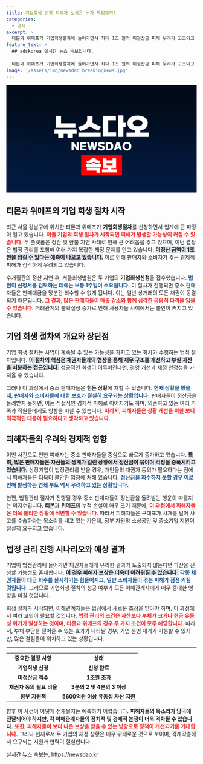 ```yaml
---
title: 기업회생 신청 피해자 보상은 누가 책임질까?
categories:
  - 경제
excerpt: >
  티몬과 위메프가 기업회생절차에 들어가면서 최대 1조 원의 미정산금 피해 우려가 고조되고 있다. 법원이 채권자 동의를 받지 못하면 파산 가능성도 제기돼 판매자들에겐 정산금 회수가 요원해질 전망이다.
feature_text: >
  ## adskorea 실시간 뉴스 속보입니다.

  티몬과 위메프가 기업회생절차에 들어가면서 최대 1조 원의 미정산금 피해 우려가 고조되고 있다. 법원이 채권자 동의를 받지 못하면 파산 가능성도 제기돼 판매자들에겐 정산금 회수가 요원해질 전망이다.
image: '/assets/img/newsdao_breakingnews.jpg'
---
```


<p><img src="/assets/img/newsdao_breakingnews.jpg" alt="adskorea 속보" /></p>

<h2 data-ke-size="size26">티몬과 위메프의 기업 회생 절차 시작</h2>

<p data-ke-size="size16">최근 서울 강남구에 위치한 티몬과 위메프가 <b>기업회생절차</b>를 신청하면서 업계에 큰 파장이 일고 있습니다. <b><span style="color: #ee2323;">이들 기업의 회생 절차가 시작되면 피해가 발생할 가능성이 커질 수 있습니다.</span></b> 두 플랫폼은 정산 및 환불 지연 사태로 인해 큰 어려움을 겪고 있으며, 이번 결정은 법정 관리를 포함해 여러 가지 복잡한 재정 문제를 안고 있습니다. <b><span style="background-color: #21538527;">미정산 금액이 1조원을 넘길 수 있다는 예측이 나오고 있습니다.</span></b> 이로 인해 판매자와 소비자가 겪는 경제적 피해가 심각하게 우려되고 있습니다.</p>

<p data-ke-size="size16">수개월간의 정산 지연 후, 서울회생법원은 두 기업의 <b>기업회생신청</b>을 접수했습니다. <b><span style="color: #1a5490;">법원이 신청서를 검토하는 데에는 보통 1주일이 소요됩니다.</span></b> 이 절차가 진행되면 중소 판매자들은 판매대금을 당분간 회수할 수 없게 됩니다. 이는 일반 상거래의 모든 채권이 동결되기 때문입니다. <b><span style="color: #ee2323;">그 결과, 많은 판매자들이 매출 감소와 함께 심각한 금융적 타격을 입을 수 있습니다.</span></b> 거래관계의 불확실성 증가로 인해 사용자들 사이에서는 불안이 커지고 있습니다.</p>

<h2 data-ke-size="size26">기업 회생 절차의 개요와 장단점</h2>

<p data-ke-size="size16">기업 회생 절차는 사업이 계속될 수 있는 가능성을 가지고 있는 회사가 수행하는 법적 절차입니다. <b><span style="background-color: #21538527;">이 절차의 핵심은 채권자들과의 협상을 통해 재무 구조를 개선하고 부실 자산을 처분하는 접근입니다.</span></b> 성공적인 회생이 이루어진다면, 경영 개선과 재정 안정성을 가져올 수 있습니다.</p>

<p data-ke-size="size16">그러나 이 과정에서 중소 판매자들은 <b>힘든 상황</b>에 처할 수 있습니다. <b><span style="color: #1a5490;">현재 상황을 봤을 때, 판매자와 소비자들에 대한 보호가 절실히 요구되는 상황입니다.</span></b> 판매자들이 정산금을 돌려받지 못하면, 이는 직접적인 경제적 피해로 이어지기도 하며, 의존하고 있는 여러 가족과 직원들에게도 영향을 미칠 수 있습니다. <b><span style="color: #ee2323;">따라서, 피해자들은 상황 개선을 위한 보다 적극적인 대응이 필요하다고 생각하고 있습니다.</span></b></p>

<h2 data-ke-size="size26">피해자들의 우려와 경제적 영향</h2>

<p data-ke-size="size16">이번 사건으로 인한 피해자는 중소 판매자들을 중심으로 빠르게 증가하고 있습니다. <b><span style="background-color: #21538527;">특히, 많은 판매자들은 자신들의 생계가 걸린 상황에서 정산금이 묶이며 걱정을 증폭시키고 있습니다.</span></b> 상장기업이 법정관리를 받을 경우, 개인들의 채권자 동의가 필요하다는 점에서 피해자들은 더욱더 불안한 입장에 처해 있습니다. <b><span style="color: #1a5490;">정산금을 회수하지 못할 경우 이로 인해 발생하는 연쇄 부도 역시 우려하고 있는 상황입니다.</span></b></p>

<p data-ke-size="size16">한편, 법정관리 절차가 진행될 경우 중소 판매자들이 정산금을 돌려받는 행운이 따를지는 미지수입니다. <b>티몬</b>과 <b>위메프</b>의 누적 손실이 매우 크기 때문에, <b><span style="color: #ee2323;">이 과정에서 피해자들은 더욱 불리한 상황에 직면할 수 있습니다.</span></b> 따라서 피해자들은 구대표가 사재를 털어 사고를 수습하라는 목소리를 내고 있는 가운데, 정부 차원의 소상공인 및 중소기업 지원이 절실히 요구되고 있습니다.</p>

<h2 data-ke-size="size26">법정 관리 진행 시나리오와 예상 결과</h2>

<p data-ke-size="size16">기업이 법정관리에 들어가면 채권자들에게 유리한 결과가 도출되지 않는다면 파산을 신청할 가능성도 존재합니다. <b><span style="background-color: #21538527;">이 경우 피해자 보상은 더욱더 어려워질 수 있습니다.</span></b> <b><span style="color: #1a5490;">각종 채권자들이 대금 회수를 실시하기는 힘들어지고, 일반 소비자들이 겪는 피해가 점점 커질 것입니다.</span></b> 그러므로 기업회생 절차의 성공 여부가 모든 이해관계자에게 매우 중대한 영향을 미칠 것입니다.</p>

<p data-ke-size="size16">회생 절차가 시작되면, 이해관계자들은 법정에서 새로운 조정을 받아야 하며, 이 과정에서 여러 고민이 필요할 것입니다. <b><span style="color: #ee2323;">법정 관리의 조건은 자산보다 부채가 크거나 현금 유동성 위기가 발생하는 것이며, 티몬과 위메프의 경우 두 가지 조건이 모두 해당합니다.</span></b> 따라서, 부채 부담을 덜어줄 수 있는 효과가 나타날 경우, 기업 운영 재개가 가능할 수 있지만, 많은 걸림돌이 위치하고 있는 상황입니다.</p>

<hr />

<table style="width: 100%; border-collapse: collapse;">
<tr style="height: 17px;">
<td style="text-align: center; height: 17px;"><b>중요한 결정 사항</b></td>
<td style="text-align: center; height: 17px;"><b>상태</b></td>
</tr>
<tr style="height: 17px;">
<td style="text-align: center; height: 17px;"><b>기업회생 신청</b></td>
<td style="text-align: center; height: 17px;"><b>신청 완료</b></td>
</tr>
<tr style="height: 17px;">
<td style="text-align: center; height: 17px;"><b>미정산금 액수</b></td>
<td style="text-align: center; height: 17px;"><b>1조원 초과</b></td>
</tr>
<tr style="height: 17px;">
<td style="text-align: center; height: 17px;"><b>채권자 동의 필요 비율</b></td>
<td style="text-align: center; height: 17px;"><b>3분의 2 및 4분의 3 이상</b></td>
</tr>
<tr style="height: 17px;">
<td style="text-align: center; height: 17px;"><b>정부 지원책</b></td>
<td style="text-align: center; height: 17px;"><b>5600억원 이상 유동성 자산 지원</b></td>
</tr>
</table>

<p data-ke-size="size16">향후 이 사건이 어떻게 전개될지는 예측하기 어렵습니다. <b>피해자들의 목소리가 당국에 전달되어야 하지만, 각 이해관계자들의 정치적 및 경제적 논쟁이 더욱 격화될 수 있습니다.</b> <b><span style="color: #ee2323;">또한, 피해자들이 보다 나은 보상을 받을 수 있는 방향으로 정책이 개선되기를 기대합니다.</span></b> 그러나 현재로서 두 기업의 재정 상황은 매우 위태로운 것으로 보이며, 각계각층에서 요구되는 지원과 협력이 절실합니다.</p>
실시간 뉴스 속보는, <a href="https://newsdao.kr" rel="dofollow">https://newsdao.kr</a>


